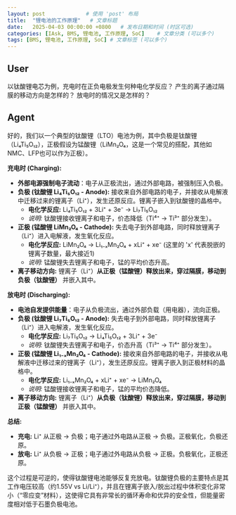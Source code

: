```yaml
---
layout: post             # 使用 'post' 布局
title:  "锂电池的工作原理"   # 文章标题
date:   2025-04-03 00:00:00 +0800   # 发布日期和时间 (时区可选)
categories: [IAsk, BMS, 锂电池, 工作原理, SoC]    # 文章分类 (可以多个)
tags: [BMS, 锂电池, 工作原理, SoC] # 文章标签 (可以多个)
---
```




## User

以钛酸锂电芯为例，充电时在正负电极发生何种电化学反应？ 产生的离子通过隔膜的移动方向是怎样的？ 放电时的情况又是怎样的？

## Agent

好的，我们以一个典型的钛酸锂（LTO）电池为例，其中负极是钛酸锂（Li₄Ti₅O₁₂），正极假设为锰酸锂（LiMn₂O₄，这是一个常见的搭配，其他如NMC、LFP也可以作为正极）。

**充电时 (Charging):**

* **外部电源强制电子流动**：电子从正极流出，通过外部电路，被强制压入负极。
* **负极 (钛酸锂 Li₄Ti₅O₁₂ - Anode):** 接收来自外部电路的电子，并接收从电解液中迁移过来的锂离子（Li⁺），发生还原反应。锂离子嵌入到钛酸锂的晶格中。
    * **电化学反应:** Li₄Ti₅O₁₂ + 3Li⁺ + 3e⁻ → Li₇Ti₅O₁₂
    * *说明:* 钛酸锂接收锂离子和电子，价态降低（Ti⁴⁺ → Ti³⁺ 部分发生）。
* **正极 (锰酸锂 LiMn₂O₄ - Cathode):** 失去电子到外部电路，同时释放锂离子（Li⁺）进入电解液，发生氧化反应。
    * **电化学反应:** LiMn₂O₄ → Li₁₋ₓMn₂O₄ + xLi⁺ + xe⁻ (这里的 'x' 代表脱嵌的锂离子数量，最大接近1)
    * *说明:* 锰酸锂失去锂离子和电子，锰的平均价态升高。
* **离子移动方向:** 锂离子（Li⁺）**从正极（锰酸锂）释放出来，穿过隔膜，移动到负极（钛酸锂）** 并嵌入其中。

**放电时 (Discharging):**

* **电池自发提供能量**：电子从负极流出，通过外部负载（用电器），流向正极。
* **负极 (钛酸锂 Li₇Ti₅O₁₂ - Anode):** 失去电子到外部电路，同时释放锂离子（Li⁺）进入电解液，发生氧化反应。
    * **电化学反应:** Li₇Ti₅O₁₂ → Li₄Ti₅O₁₂ + 3Li⁺ + 3e⁻
    * *说明:* 钛酸锂失去锂离子和电子，价态升高（Ti³⁺ → Ti⁴⁺ 部分发生）。
* **正极 (锰酸锂 Li₁₋ₓMn₂O₄ - Cathode):** 接收来自外部电路的电子，并接收从电解液中迁移过来的锂离子（Li⁺），发生还原反应。锂离子嵌入到正极材料的晶格中。
    * **电化学反应:** Li₁₋ₓMn₂O₄ + xLi⁺ + xe⁻ → LiMn₂O₄
    * *说明:* 锰酸锂接收锂离子和电子，锰的平均价态降低。
* **离子移动方向:** 锂离子（Li⁺）**从负极（钛酸锂）释放出来，穿过隔膜，移动到正极（锰酸锂）** 并嵌入其中。

**总结:**

* **充电:** Li⁺ 从正极 → 负极；电子通过外电路从正极 → 负极。正极氧化，负极还原。
* **放电:** Li⁺ 从负极 → 正极；电子通过外电路从负极 → 正极。负极氧化，正极还原。

这个过程是可逆的，使得钛酸锂电池能够反复充放电。钛酸锂负极的主要特点是其工作电压较高（约1.55V vs Li/Li⁺），并且在锂离子嵌入/脱出过程中体积变化非常小（“零应变”材料），这使得它具有非常长的循环寿命和优异的安全性，但能量密度相对低于石墨负极电池。